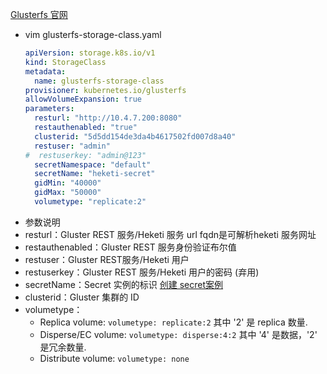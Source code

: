 [Glusterfs 官网](https://kubernetes.io/zh/docs/concepts/storage/storage-classes/)
- vim glusterfs-storage-class.yaml
    ``` yaml
    apiVersion: storage.k8s.io/v1
    kind: StorageClass
    metadata:
      name: glusterfs-storage-class
    provisioner: kubernetes.io/glusterfs
    allowVolumeExpansion: true
    parameters:
      resturl: "http://10.4.7.200:8080"
      restauthenabled: "true"
      clusterid: "5d5dd154de3da4b4617502fd007d8a40"
      restuser: "admin"
    #  restuserkey: "admin@123"
      secretNamespace: "default"
      secretName: "heketi-secret"
      gidMin: "40000"
      gidMax: "50000"
      volumetype: "replicate:2"
    ```
- 参数说明
 - resturl：Gluster REST 服务/Heketi 服务 url  fqdn是可解析heketi 服务网址
 - restauthenabled：Gluster REST 服务身份验证布尔值
 - restuser：Gluster REST服务/Heketi 用户
 - restuserkey：Gluster REST 服务/Heketi 用户的密码 (弃用)
 - secretName：Secret 实例的标识 [创建 secret案例](https://github.com/kubernetes/examples/blob/master/staging/persistent-volume-provisioning/glusterfs/glusterfs-secret.yaml)
 - clusterid：Gluster 集群的 ID
 - volumetype：
    - Replica volume: `volumetype: replicate:2` 其中 '2' 是 replica 数量.
    - Disperse/EC volume: `volumetype: disperse:4:2` 其中 '4' 是数据，'2' 是冗余数量.
    - Distribute volume: `volumetype: none`
